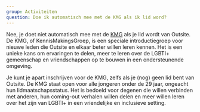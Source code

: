 ```yaml
---
group: Activiteiten
question: Doe ik automatisch mee met de KMG als ik lid word?
---
```


Nee, je doet niet automatisch mee met de [KMG](/kmg) als je lid wordt van Outsite. De KMG, of KennisMakingsGroep, is een speciale introductiegroep voor nieuwe leden die Outsite en elkaar beter willen leren kennen. Het is een unieke kans om ervaringen te delen, meer te leren over de LGBTI+ gemeenschap en vriendschappen op te bouwen in een ondersteunende omgeving.

Je kunt je apart inschrijven voor de KMG, zelfs als je (nog) geen lid bent van Outsite. De KMG staat open voor alle jongeren onder de 29 jaar, ongeacht hun lidmaatschapsstatus. Het is bedoeld voor degenen die willen verbinden met anderen, hun coming-out verhalen willen delen en meer willen leren over het zijn van LGBTI+ in een vriendelijke en inclusieve setting.
